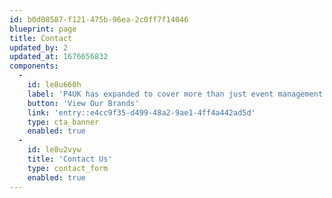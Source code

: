 ```yaml
---
id: b0d08587-f121-475b-96ea-2c0ff7f14046
blueprint: page
title: Contact
updated_by: 2
updated_at: 1676656832
components:
  -
    id: le8u660h
    label: 'P4UK has expanded to cover more than just event management!'
    button: 'View Our Brands'
    link: 'entry::e4cc9f35-d499-48a2-9ae1-4ff4a442ad5d'
    type: cta_banner
    enabled: true
  -
    id: le8u2vyw
    title: 'Contact Us'
    type: contact_form
    enabled: true
---
```

